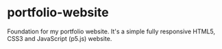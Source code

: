 # portfolio-website
Foundation for my portfolio website. It's a simple fully responsive HTML5, CSS3 and JavaScript (p5.js) website.
